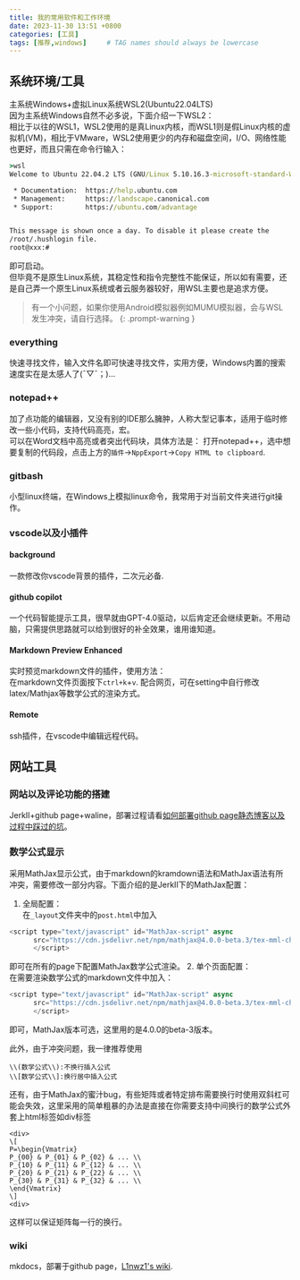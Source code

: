 ```yaml
---
title: 我的常用软件和工作环境
date: 2023-11-30 13:51 +0800
categories: [工具]
tags: [推荐,windows]     # TAG names should always be lowercase
---
```


## 系统环境/工具
主系统Windows+虚拟Linux系统WSL2(Ubuntu22.04LTS)  
因为主系统Windows自然不必多说，下面介绍一下WSL2：  
相比于以往的WSL1，WSL2使用的是真Linux内核，而WSL1则是假Linux内核的虚拟机(VM)，相比于VMware，WSL2使用更少的内存和磁盘空间，I/O、网络性能也更好，而且只需在命令行输入：  
```cmd 
>wsl
Welcome to Ubuntu 22.04.2 LTS (GNU/Linux 5.10.16.3-microsoft-standard-WSL2 x86_64)

 * Documentation:  https://help.ubuntu.com
 * Management:     https://landscape.canonical.com
 * Support:        https://ubuntu.com/advantage


This message is shown once a day. To disable it please create the
/root/.hushlogin file.
root@xxx:#
```

即可启动。  
但毕竟不是原生Linux系统，其稳定性和指令完整性不能保证，所以如有需要，还是自己弄一个原生Linux系统或者云服务器较好，用WSL主要也是追求方便。
> 有一个小问题，如果你使用Android模拟器例如MUMU模拟器，会与WSL发生冲突，请自行选择。
{: .prompt-warning }
### everything
快速寻找文件，输入文件名即可快速寻找文件，实用方便，Windows内置的搜索速度实在是太感人了(ˉ▽ˉ；)...
### notepad++
加了点功能的编辑器，又没有别的IDE那么臃肿，人称大型记事本，适用于临时修改一些小代码，支持代码高亮，宏。  
可以在Word文档中高亮或者突出代码块，具体方法是：
打开notepad++，选中想要复制的代码段，点击上方的`插件`->`NppExport`->`Copy HTML to clipboard`.
### gitbash
小型linux终端，在Windows上模拟linux命令，我常用于对当前文件夹进行git操作。

### vscode以及小插件

#### background
一款修改你vscode背景的插件，二次元必备.

#### github copilot
一个代码智能提示工具，很早就由GPT-4.0驱动，以后肯定还会继续更新。不用动脑，只需提供思路就可以给到很好的补全效果，谁用谁知道。

#### Markdown Preview Enhanced
实时预览markdown文件的插件，使用方法：  
在markdown文件页面按下`ctrl+k`+`v`.
配合网页，可在setting中自行修改latex/Mathjax等数学公式的渲染方式。

#### Remote
ssh插件，在vscode中编辑远程代码。

## 网站工具

### 网站以及评论功能的搭建
JerkII+github page+waline，部署过程请看[如何部署github page静态博客以及过程中踩过的坑](https://l1nwz1.cc/posts/Githubpage/)。

### 数学公式显示
采用MathJax显示公式，由于markdown的kramdown语法和MathJax语法有所冲突，需要修改一部分内容。下面介绍的是JerkII下的MathJax配置：  
1. 全局配置：  
在`_layout`文件夹中的`post.html`中加入
```javascript
<script type="text/javascript" id="MathJax-script" async
      src="https://cdn.jsdelivr.net/npm/mathjax@4.0.0-beta.3/tex-mml-chtml.js">
      </script>
```
即可在所有的page下配置MathJax数学公式渲染。
2. 单个页面配置：  
在需要渲染数学公式的markdown文件中加入：  
```javascript
<script type="text/javascript" id="MathJax-script" async
      src="https://cdn.jsdelivr.net/npm/mathjax@4.0.0-beta.3/tex-mml-chtml.js">
      </script>
```
即可，MathJax版本可选，这里用的是4.0.0的beta-3版本。

此外，由于冲突问题，我一律推荐使用
```
\\(数学公式\\):不换行插入公式
\\[数学公式\\]:换行居中插入公式
```

还有，由于MathJax的蜜汁bug，有些矩阵或者特定排布需要换行时使用双斜杠可能会失效，这里采用的简单粗暴的办法是直接在你需要支持中间换行的数学公式外套上html标签如div标签
```
<div>
\[
P=\begin{Vmatrix}
P_{00} & P_{01} & P_{02} & ... \\
P_{10} & P_{11} & P_{12} & ... \\
P_{20} & P_{21} & P_{22} & ... \\
P_{30} & P_{31} & P_{32} & ... \\
\end{Vmatrix}
\] 
<div>
```
这样可以保证矩阵每一行的换行。
### wiki
mkdocs，部署于github page，[L1nwz1's wiki](https://l1nwz1.cc/wiki/).

